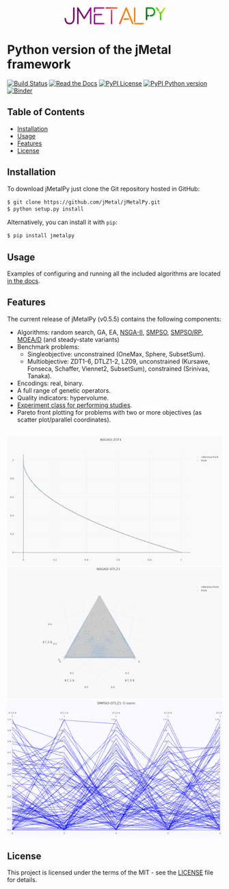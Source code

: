 <p align="center">
  <br/>
  <img src=docs/source/jmetalpy.png alt="jMetalPy">
  <br/>
</p>

# Python version of the jMetal framework
[![Build Status](https://img.shields.io/travis/jMetal/jMetalPy.svg?style=flat-square)](https://travis-ci.org/jMetal/jMetalPy)
[![Read the Docs](https://img.shields.io/readthedocs/jmetalpy.svg?style=flat-square)](https://readthedocs.org/projects/jmetalpy/)
[![PyPI License](https://img.shields.io/pypi/l/jMetalPy.svg?style=flat-square)]()
[![PyPI Python version](https://img.shields.io/pypi/pyversions/jMetalPy.svg?style=flat-square)]()
[![Binder](https://mybinder.org/badge_logo.svg)](https://mybinder.org/v2/gh/jMetal/jMetalPy/develop)

## Table of Contents
- [Installation](#installation)
- [Usage](#usage)
- [Features](#features)
- [License](#license)

## Installation
To download jMetalPy just clone the Git repository hosted in GitHub:
```bash
$ git clone https://github.com/jMetal/jMetalPy.git
$ python setup.py install
```

Alternatively, you can install it with `pip`:
```bash
$ pip install jmetalpy
```

## Usage
Examples of configuring and running all the included algorithms are located [in the docs](https://jmetalpy.readthedocs.io/en/latest/examples.html).

## Features
The current release of jMetalPy (v0.5.5) contains the following components:

* Algorithms: random search, GA, EA, [NSGA-II](https://jmetalpy.readthedocs.io/en/latest/examples/ea.html#nsga-ii), [SMPSO](https://jmetalpy.readthedocs.io/en/latest/examples/pso.html#smpso), [SMPSO/RP](https://jmetalpy.readthedocs.io/en/latest/examples/pso.html#smpso-rp), [MOEA/D](https://jmetalpy.readthedocs.io/en/latest/examples/ea.html#moea-d) (and steady-state variants)
* Benchmark problems:
  * Singleobjective:  unconstrained (OneMax, Sphere, SubsetSum).
  * Multiobjective: ZDT1-6, DTLZ1-2, LZ09, unconstrained (Kursawe, Fonseca, Schaffer, Viennet2, SubsetSum), constrained (Srinivas, Tanaka).
* Encodings: real, binary.
* A full range of genetic operators.
* Quality indicators: hypervolume.
* [Experiment class for performing studies](https://jmetalpy.readthedocs.io/en/latest/examples/experiment.html).
* Pareto front plotting for problems with two or more objectives (as scatter plot/parallel coordinates).

<p align="center">
  <br/>
  <img src=docs/source/2D.gif width=600 alt="Scatter plot 2D">
  <br/>
  <img src=docs/source/3D.gif width=600 alt="Scatter plot 3D">
  <br/>
  <img src=docs/source/p-c.gif width=600 alt="Parallel coordinates">
  <br/>
</p>

## License
This project is licensed under the terms of the MIT - see the [LICENSE](LICENSE) file for details.
